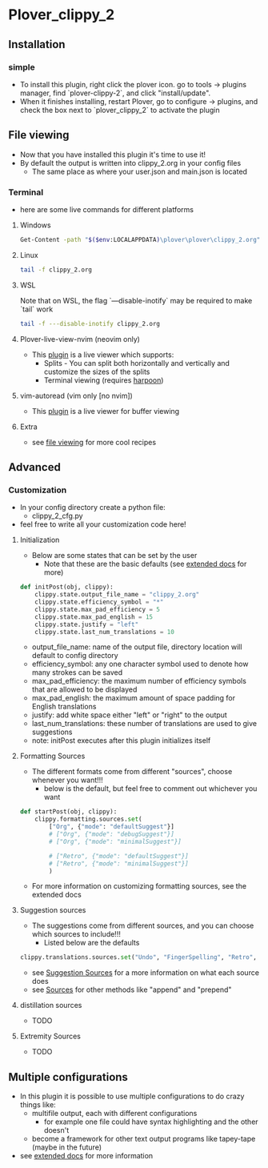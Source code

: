 # Plover\_clippy\_2

## Installation

### simple

  - To install this plugin, right click the plover icon. go to tools -\>
    plugins manager, find \`plover-clippy-2\`, and click
    "install/update".
  - When it finishes installing, restart Plover, go to configure -\>
    plugins, and check the box next to \`plover\_clippy\_2\` to activate
    the plugin

## File viewing

  - Now that you have installed this plugin it's time to use it\!
  - By default the output is written into clippy\_2.org in your config
    files
      - The same place as where your user.json and main.json is located

### Terminal

  - here are some live commands for different
    platforms

<!-- end list -->

1.  Windows
    
    ``` bash
    Get-Content -path "$($env:LOCALAPPDATA)\plover\plover\clippy_2.org" -Wait -Tail 30
    ```

2.  Linux
    
    ``` bash
    tail -f clippy_2.org
    ```

3.  WSL
    
    Note that on WSL, the flag \`—disable-inotify\` may be required to
    make \`tail\` work
    
    ``` bash
    tail -f ---disable-inotify clippy_2.org
    ```

4.  Plover-live-view-nvim (neovim only)
    
      - This
        [plugin](https://github.com/Josiah-tan/plover-live-view-nvim) is
        a live viewer which supports:
          - Splits - You can split both horizontally and vertically and
            customize the sizes of the splits
          - Terminal viewing (requires
            [harpoon](https://github.com/ThePrimeagen/harpoon))

5.  vim-autoread (vim only \[no nvim\])
    
      - This [plugin](https://github.com/chrisbra/vim-autoread) is a
        live viewer for buffer viewing

6.  Extra
    
      - see [file viewing](docs.org::*file%20viewing) for more cool
        recipes

## Advanced

### Customization

  - In your config directory create a python file:
      - clippy\_2\_cfg.py
  - feel free to write all your customization code here\!

<!-- end list -->

1.  Initialization
    
      - Below are some states that can be set by the user
          - Note that these are the basic defaults (see [extended
            docs](docs.org::*Defaults) for more)
    
    <!-- end list -->
    
    ``` python
    def initPost(obj, clippy):
        clippy.state.output_file_name = "clippy_2.org"
        clippy.state.efficiency_symbol = "*"
        clippy.state.max_pad_efficiency = 5
        clippy.state.max_pad_english = 15
        clippy.state.justify = "left"
        clippy.state.last_num_translations = 10
    ```
    
      - output\_file\_name: name of the output file, directory location
        will default to config directory
      - efficiency\_symbol: any one character symbol used to denote how
        many strokes can be saved
      - max\_pad\_efficiency: the maximum number of efficiency symbols
        that are allowed to be displayed
      - max\_pad\_english: the maximum amount of space padding for
        English translations
      - justify: add white space either "left" or "right" to the output
      - last\_num\_translations: these number of translations are used
        to give suggestions
      - note: initPost executes after this plugin initializes itself

2.  Formatting Sources
    
      - The different formats come from different "sources", choose
        whenever you want\!\!\!
          - below is the default, but feel free to comment out whichever
            you want
    
    <!-- end list -->
    
    ``` python
    def startPost(obj, clippy):
        clippy.formatting.sources.set(
            ["Org", {"mode": "defaultSuggest"}]
            # ["Org", {"mode": "debugSuggest"}]
            # ["Org", {"mode": "minimalSuggest"}]
    
            # ["Retro", {"mode": "defaultSuggest"}]
            # ["Retro", {"mode": "minimalSuggest"}]
            )
    ```
    
      - For more information on customizing formatting sources, see the
        extended docs

3.  Suggestion sources
    
      - The suggestions come from different sources, and you can choose
        which sources to include\!\!\!
          - Listed below are the
    defaults
    
    <!-- end list -->
    
    ``` python
    clippy.translations.sources.set("Undo", "FingerSpelling", "Retro", "Tkfps")
    ```
    
      - see [Suggestion Sources](docs.org::*Suggestion%20Sources) for a
        more information on what each source does
      - see [Sources](docs.org::*Sources) for other methods like
        "append" and "prepend"

4.  distillation sources
    
      - TODO

5.  Extremity Sources
    
      - TODO

## Multiple configurations

  - In this plugin it is possible to use multiple configurations to do
    crazy things like:
      - multifile output, each with different configurations
          - for example one file could have syntax highlighting and the
            other doesn't
      - become a framework for other text output programs like
        tapey-tape (maybe in the future)
  - see [extended docs](docs.org::*Multiple%20Configurations) for more
    information
